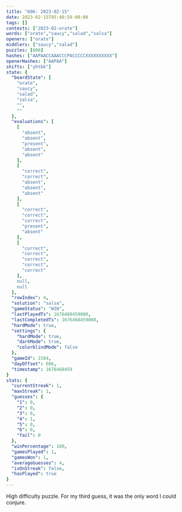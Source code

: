 ```yaml
---
title: "606: 2023-02-15"
date: 2023-02-15T05:40:59-08:00
tags: []
contests: ["2023-02-orate"]
words: ["orate","saucy","salad","salsa"]
openers: ["orate"]
middlers: ["saucy","salad"]
puzzles: [606]
hashes: ["AAPAACCAAACCCPACCCCCXXXXXXXXXX"]
openerHashes: ["AAPAA"]
shifts: ["yhtbk"]
state: {
  "boardState": [
    "orate",
    "saucy",
    "salad",
    "salsa",
    "",
    ""
  ],
  "evaluations": [
    [
      "absent",
      "absent",
      "present",
      "absent",
      "absent"
    ],
    [
      "correct",
      "correct",
      "absent",
      "absent",
      "absent"
    ],
    [
      "correct",
      "correct",
      "correct",
      "present",
      "absent"
    ],
    [
      "correct",
      "correct",
      "correct",
      "correct",
      "correct"
    ],
    null,
    null
  ],
  "rowIndex": 4,
  "solution": "salsa",
  "gameStatus": "WIN",
  "lastPlayedTs": 1676468459080,
  "lastCompletedTs": 1676468459080,
  "hardMode": true,
  "settings": {
    "hardMode": true,
    "darkMode": true,
    "colorblindMode": false
  },
  "gameId": 1584,
  "dayOffset": 606,
  "timestamp": 1676468459
}
stats: {
  "currentStreak": 1,
  "maxStreak": 1,
  "guesses": {
    "1": 0,
    "2": 0,
    "3": 0,
    "4": 1,
    "5": 0,
    "6": 0,
    "fail": 0
  },
  "winPercentage": 100,
  "gamesPlayed": 1,
  "gamesWon": 1,
  "averageGuesses": 4,
  "isOnStreak": false,
  "hasPlayed": true
}
---
```

<!-- more -->
High difficulty puzzle. For my third guess, it was the only word I could conjure. 
